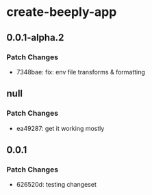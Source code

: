 # create-beeply-app

## 0.0.1-alpha.2

### Patch Changes

- 7348bae: fix: env file transforms & formatting

## null

### Patch Changes

- ea49287: get it working mostly

## 0.0.1

### Patch Changes

- 626520d: testing changeset
